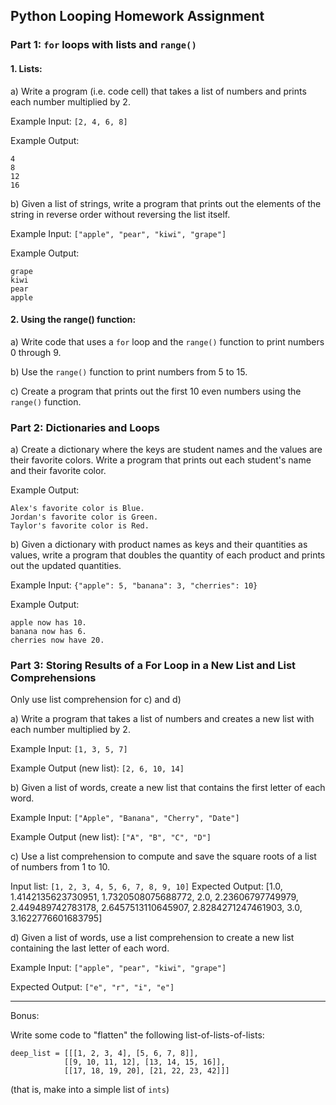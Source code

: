 ## Python Looping Homework Assignment

### Part 1: `for` loops with lists and `range()`

#### 1. Lists:

a) Write a program (i.e. code cell) that takes a list of numbers and prints each number multiplied by 2.

Example Input: `[2, 4, 6, 8]`

Example Output:
```
4
8
12
16
```

b) Given a list of strings, write a program that prints out the elements of the string in reverse order without reversing the list itself.

Example Input: `["apple", "pear", "kiwi", "grape"]`

Example Output:
```
grape
kiwi
pear
apple
```

#### 2. Using the range() function:

a) Write code that uses a `for` loop and the `range()` function to print numbers 0 through 9.

b) Use the `range()` function to print numbers from 5 to 15.

c) Create a program that prints out the first 10 even numbers using the `range()` function.

### Part 2: Dictionaries and Loops

a) Create a dictionary where the keys are student names and the values are their favorite colors. Write a program that prints out each student's name and their favorite color.

Example Output:
```
Alex's favorite color is Blue.
Jordan's favorite color is Green.
Taylor's favorite color is Red.
```

b) Given a dictionary with product names as keys and their quantities as values, write a program that doubles the quantity of each product and prints out the updated quantities.

Example Input: `{"apple": 5, "banana": 3, "cherries": 10}`

Example Output:
```
apple now has 10.
banana now has 6.
cherries now have 20.
```

### Part 3: Storing Results of a For Loop in a New List and List Comprehensions
Only use list comprehension for c) and d)

a) Write a program that takes a list of numbers and creates a new list with each number multiplied by 2.

Example Input: `[1, 3, 5, 7]`

Example Output (new list): `[2, 6, 10, 14]`

b) Given a list of words, create a new list that contains the first letter of each word.

Example Input: `["Apple", "Banana", "Cherry", "Date"]`

Example Output (new list): `["A", "B", "C", "D"]`

c) Use a list comprehension to compute and save the square roots of a list of numbers from 1 to 10.

Input list: `[1, 2, 3, 4, 5, 6, 7, 8, 9, 10]`
Expected Output: [1.0,
 1.4142135623730951,
 1.7320508075688772,
 2.0,
 2.23606797749979,
 2.449489742783178,
 2.6457513110645907,
 2.8284271247461903,
 3.0,
 3.1622776601683795]

d) Given a list of words, use a list comprehension to create a new list containing the last letter of each word.

Example Input: `["apple", "pear", "kiwi", "grape"]`

Expected Output: `["e", "r", "i", "e"]`

---

Bonus:

Write some code to "flatten" the following list-of-lists-of-lists:
```
deep_list = [[[1, 2, 3, 4], [5, 6, 7, 8]],
            [[9, 10, 11, 12], [13, 14, 15, 16]],
            [[17, 18, 19, 20], [21, 22, 23, 42]]]
```
(that is, make into a simple list of `ints`)
